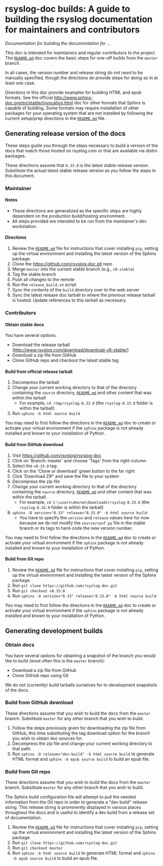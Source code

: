 # rsyslog-doc builds: A guide to building the rsyslog documentation for maintainers and contributors

*Documentation for building the documentation for ...*

This doc is intended for maintainers and regular contributors to
the project. The [`README.md`](README.md) doc covers the basic steps for one-off
builds from the `master` branch.

In all cases, the version number and release string do not *need* to be
manually specified, though the directions do provide steps for doing so
in at least one case.

Directions in this doc provide examples for building HTML and epub formats. See
the official http://www.sphinx-doc.org/en/stable/invocation.html doc for other
formats that Sphinx is capable of building. Some formats may require
installation of other packages for your operating system that are not
installed by following the current setup/prep directions in the
[`README.md`](README.md) file.


## Generating release version of the docs

These steps guide you through the steps necessary to build a version of the
docs that match those hosted on rsyslog.com or that are available via
distro packages.

These directions assume that `8.33.0` is the latest stable release version.
Substitute the actual latest stable release version as you follow the
steps in this document.


### Maintainer

#### Notes

- These directions are generalized as the specific steps are highly dependent
  on the production build/hosting environment.
- All steps provided are intended to be run from the maintainer's dev
  workstation.

#### Directions

1. Review the [`README.md`](README.md) file for instructions that cover
   installing `pip`, setting up the virtual environment and installing
   the latest version of the Sphinx package.
1. Clone the https://github.com/rsyslog-doc.git repo
1. Merge `master` into the current stable branch (e.g., `v8-stable`)
1. Tag the stable branch
1. Push all changes to the remote
1. Run the `release_build.sh` script
1. Sync the contents of the `build` directory over to the web server
1. Sync the latest release doc tarball to where the previous release
   tarball is hosted. Update references to this tarball as necessary.


### Contributors

#### Obtain stable docs

You have several options:

- Download the release tarball
  (http://www.rsyslog.com/download/download-v8-stable/)
- Download a zip file from GitHub
- Clone GitHub repo and checkout the latest stable tag

#### Build from official release tarball

1. Decompress the tarball
1. Change your current working directory to that of the directory containing
   the `source` directory, [`README.md`](README.md) and other content that
   was within the tarball
    - For example, `cd /tmp/rsyslog-8.33.0`
      (the `rsyslog-8.33.0` folder is within the tarball)
1. Run `sphinx -b html source build`

You may need to first follow the directions in the [`README.md`](README.md)
doc to create or activate your virtual environment if the `sphinx` package
is not already installed and known to your installation of Python.

#### Build from GitHub download

1. Visit https://github.com/rsyslog/rsyslog-doc
1. Click on 'Branch: master' and choose 'Tags' from the right-column
1. Select the `v8.33.0` tag
1. Click on the 'Clone or download' green button to the far right
1. Click 'Download ZIP' and save the file to your system
1. Decompress the zip file
1. Change your current working directory to that of the directory containing
   the `source` directory, [`README.md`](README.md) and other content that was
   within the tarball.
    - For example, `cd C:\users\deoren\Downloads\rsyslog-8.33.0`
      (the `rsyslog-8.33.0` folder is within the tarball)
1. `sphinx -D version="8.33" release="8.33.0" -b html source build`
    - You have to specify the `version` and `release` values here for now
      because we do not modify the `source/conf.py` file in the stable branch
      or its tags to hard-code the new version number.

You may need to first follow the directions in the [`README.md`](README.md)
doc to create or activate your virtual environment if the `sphinx` package
is not already installed and known to your installation of Python.

#### Build from Git repo

1. Review the [`README.md`](README.md) file for instructions that cover
   installing `pip`, setting up the virtual environment and installing
   the latest version of the Sphinx package.
1. Run `git clone https://github.com/rsyslog-doc.git`
1. Run `git checkout v8.33.0`
1. Run `sphinx -D version="8.33" release="8.33.0" -b html source build`

You may need to first follow the directions in the [`README.md`](README.md)
doc to create or activate your virtual environment if the `sphinx` package
is not already installed and known to your installation of Python.


## Generating development builds

### Obtain docs

You have several options for obtaining a snapshot of the branch you would
like to build (most often this is the `master` branch):

- Download a zip file from GitHub
- Clone GitHub repo using Git

We do not (currently) build tarballs ourselves for in-development snapshots
of the docs.


### Build from GitHub download

These directions assume that you wish to build the docs from the `master`
branch. Substitute `master` for any other branch that you wish to build.

1. Follow the steps previously given for downloading the zip file from GitHub,
   this time substituting the tag download option for the branch you wish
   to obtain doc sources for.
1. Decompress the zip file and change your current working directory to
   that path.
1. Run `sphinx -D release="dev-build" -b html source build` to generate
   HTML format and `sphinx -b epub source build` to build an epub file.



### Build from Git repo

These directions assume that you wish to build the docs from the `master`
branch. Substitute `master` for any other branch that you wish to build.

The Sphinx build configuration file will attempt to pull the needed information
from the Git repo in order to generate a "dev build" release string. This
release string is prominently displayed in various places throughout the docs
and is useful to identify a dev build from a release set of documentation.

1. Review the [`README.md`](README.md) file for instructions that cover
   installing `pip`, setting up the virtual environment and installing
   the latest version of the Sphinx package.
1. Run `git clone https://github.com/rsyslog-doc.git`
1. Run `git checkout master`
1. Run `sphinx -b html source build` to generate HTML format and
   `sphinx -b epub source build` to build an epub file.
